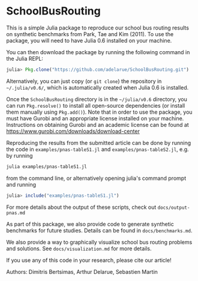 # SchoolBusRouting

This is a simple Julia package to reproduce our school bus routing results on synthetic benchmarks from Park, Tae and Kim (2011). To use the package, you will need to have Julia 0.6 installed on your machine.

You can then download the package by running the following command in the Julia REPL:
```julia
julia> Pkg.clone("https://github.com/adelarue/SchoolBusRouting.git")
```
Alternatively, you can just copy (or `git clone`) the repository in `~/.julia/v0.6/`, which is automatically created when Julia 0.6 is installed.

Once the `SchoolBusRouting` directory is in the `~/julia/v0.6` directory, you can run `Pkg.resolve()` to install all open-source dependencies (or install them manually using `Pkg.add()`). Note that in order to use the package, you must have Gurobi and an appropriate license installed on your machine. Instructions on obtaining Gurobi and an academic license can be found at https://www.gurobi.com/downloads/download-center

Reproducing the results from the submitted article can be done by running the code in `examples/pnas-tableS1.jl` and `examples/pnas-tableS2.jl`, e.g. by running 
```bash
julia examples/pnas-tableS1.jl
```
from the command line, or alternatively opening julia's command prompt and running
```julia
julia> include("examples/pnas-tableS1.jl")
```

For more details about the output of these scripts, check out `docs/output-pnas.md`

As part of this package, we also provide code to generate synthetic benchmarks for future studies. Details can be found in `docs/benchmarks.md`.

We also provide a way to graphically visualize school bus routing problems and solutions. See `docs/visualization.md` for more details.

If you use any of this code in your research, please cite our article!

Authors: Dimitris Bertsimas, Arthur Delarue, Sebastien Martin
